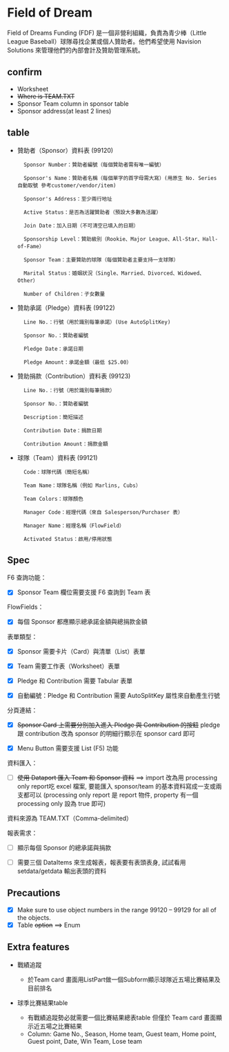 # Field of Dream

Field of Dreams Funding (FDF) 是一個非營利組織，負責為青少棒（Little League Baseball）球隊尋找企業或個人贊助者。他們希望使用 Navision Solutions 來管理他們的內部會計及贊助管理系統。

## confirm

- Worksheet
- ~~Where is TEAM.TXT~~
- Sponsor Team column in sponsor table
- Sponsor address(at least 2 lines)

## table

- 贊助者（Sponsor）資料表 (99120)

        Sponsor Number：贊助者編號（每個贊助者需有唯一編號）

        Sponsor's Name：贊助者名稱（每個單字的首字母需大寫）(用原生 No. Series 自動取號 參考customer/vendor/item)

        Sponsor's Address：至少兩行地址

        Active Status：是否為活躍贊助者（預設大多數為活躍）

        Join Date：加入日期（不可清空已填入的日期）

        Sponsorship Level：贊助級別（Rookie、Major League、All-Star、Hall-of-Fame）

        Sponsor Team：主要贊助的球隊（每個贊助者主要支持一支球隊）

        Marital Status：婚姻狀況（Single、Married、Divorced、Widowed、Other）

        Number of Children：子女數量

- 贊助承諾（Pledge）資料表 (99122)

        Line No.：行號（用於識別每筆承諾）(Use AutoSplitKey)

        Sponsor No.：贊助者編號

        Pledge Date：承諾日期

        Pledge Amount：承諾金額（最低 $25.00）

- 贊助捐款（Contribution）資料表 (99123)

        Line No.：行號（用於識別每筆捐款）

        Sponsor No.：贊助者編號

        Description：簡短描述

        Contribution Date：捐款日期

        Contribution Amount：捐款金額

- 球隊（Team）資料表 (99121)

        Code：球隊代碼（簡短名稱）

        Team Name：球隊名稱（例如 Marlins, Cubs）

        Team Colors：球隊顏色

        Manager Code：經理代碼（來自 Salesperson/Purchaser 表）

        Manager Name：經理名稱（FlowField）

        Activated Status：啟用/停用狀態

## Spec

F6 查詢功能：

- [x] Sponsor Team 欄位需要支援 F6 查詢到 Team 表

FlowFields：

- [x] 每個 Sponsor 都應顯示總承諾金額與總捐款金額

表單類型：

- [x] Sponsor 需要卡片（Card）與清單（List）表單

- [x] Team 需要工作表（Worksheet）表單

- [x] Pledge 和 Contribution 需要 Tabular 表單

- [x] 自動編號：Pledge 和 Contribution 需要 AutoSplitKey 屬性來自動產生行號

分頁連結：

- [x] ~~Sponsor Card 上需要分別加入進入 Pledge 與 Contribution 的按鈕~~ pledge 跟 contribution 改為 sponsor 的明細行顯示在 sponsor card 即可

- [x] Menu Button 需要支援 List (F5) 功能

資料匯入：

- [ ] ~~使用 Dataport 匯入 Team 和 Sponsor 資料~~ ==> import 改為用 processing only report吃 excel 檔案, 要能匯入 sponsor/team 的基本資料寫成一支或兩支都可以 (processing only report 是 report 物件, property 有一個 processing only 設為 true 即可)

資料來源為 TEAM.TXT（Comma-delimited）

報表需求：

- [ ] 顯示每個 Sponsor 的總承諾與捐款

- [ ] 需要三個 DataItems 來生成報表，報表要有表頭表身, 試試看用 setdata/getdata 輸出表頭的資料

## Precautions

- [X] Make sure to use object numbers in the range 99120 – 99129 for all of the objects.
- [x] Table ~~option~~ ==> Enum

## Extra features

- 戰績追蹤
  - 於Team card 畫面用ListPart做一個Subform顯示球隊近五場比賽結果及目前排名
  
- 球季比賽結果table
  - 有戰績追蹤勢必就需要一個比賽結果總表table 但僅於 Team card 畫面顯示近五場之比賽結果
  - Column: Game No., Season, Home team, Guest team, Home point, Guest point, Date, Win Team, Lose team
